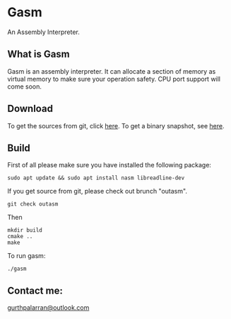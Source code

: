 # Gasm
An Assembly Interpreter.

## What is Gasm

Gasm is an assembly interpreter. It can allocate a section of memory as virtual memory to make sure your operation safety. CPU port support will come soon. 

## Download

To get the sources from git, click [here](https://github.com/GurthPalarran/gasm). To get a binary snapshot, see [here](https://github.com/GurthPalarran/gasm/releases/tag/1.0).

## Build

First of all please make sure you have installed the following package:

```
sudo apt update && sudo apt install nasm libreadline-dev
```

If you get source from git, please check out brunch "outasm".

```
git check outasm
```

Then

```
mkdir build
cmake ..
make
```

To run gasm:

```
./gasm
```

## Contact me:

gurthpalarran@outlook.com
